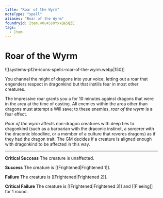 ```yaml
---
title: "Roar of the Wyrm"
noteType: "spell"
aliases: "Roar of the Wyrm"
foundryId: Item.v0u4Ss0YxxQeSQZE
tags:
  - Item
---
```


# Roar of the Wyrm
![[systems-pf2e-icons-spells-roar-of-the-wyrm.webp|150]]

You channel the might of dragons into your voice, letting out a roar that engenders respect in dragonkind but that instills fear in most other creatures.

The impressive roar grants you a  for 10 minutes against dragons that were in the area at the time of casting. All enemies within the area other than dragons must attempt a Will save; to these enemies, _roar of the wyrm_ is a fear effect.

_Roar of the wyrm_ affects non-dragon creatures with deep ties to dragonkind (such as a barbarian with the draconic instinct, a sorcerer with the draconic bloodline, or a member of a culture that reveres dragons) as if they had the dragon trait. The GM decides if a creature is aligned enough with dragonkind to be affected in this way.

* * *

**Critical Success** The creature is unaffected.

**Success** The creature is [[Frightened|Frightened 1]].

**Failure** The creature is [[Frightened|Frightened 2]].

**Critical Failure** The creature is [[Frightened|Frightened 3]] and [[Fleeing]] for 1 round.

